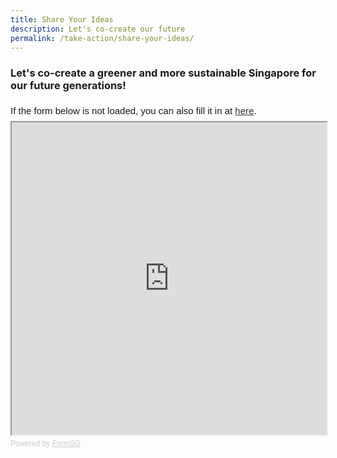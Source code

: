```yaml
---
title: Share Your Ideas
description: Let's co-create our future
permalink: /take-action/share-your-ideas/
---
```

### Let's co-create a greener and more sustainable Singapore for our future generations!

<!-- **Do you have ideas or suggestions on the Green Plan?**   -->
<div style="font-family:Sans-Serif;font-size:15px;color:#000;opacity:0.9;padding-top:5px;padding-bottom:8px">If the form below is not loaded, you can also fill it in at <a href="https://form.gov.sg/6013d365bedd790011bb9c86">here</a>.</div>

<!-- Change the width and height values to suit you best -->
<iframe id="iframe" src="https://form.gov.sg/6013d365bedd790011bb9c86" style="width:100%;height:500px"></iframe>

<div style="font-family:Sans-Serif;font-size:12px;color:#999;opacity:0.5;padding-top:5px">Powered by <a href="https://form.gov.sg" style="color: #999">FormSG</a></div>